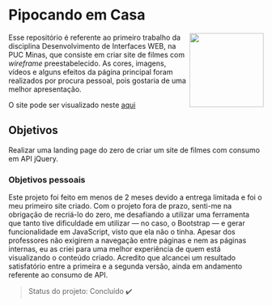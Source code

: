 # Pipocando em Casa

<img src="https://raw.githubusercontent.com/MarleneMoraes/pipocando-em-casa/main/img/Logo.png" width="146" align="right" /> Esse repositório é referente ao primeiro trabalho da disciplina Desenvolvimento de Interfaces WEB, na PUC Minas, que consiste em criar site de filmes com *wireframe* preestabelecido. As cores, imagens, vídeos e alguns efeitos da página principal foram realizados por procura pessoal, pois gostaria de uma melhor apresentação.

O site pode ser visualizado neste [aqui](https://marlenemoraes.github.io/pipocando-em-casa)

## Objetivos
Realizar uma landing page do zero de criar um site de filmes com consumo em API jQuery. 

### Objetivos pessoais
Este projeto foi feito em menos de 2 meses devido a entrega limitada e foi o meu primeiro site criado. Com o projeto fora de prazo, senti-me na obrigação de recriá-lo do zero, me desafiando a utilizar uma ferramenta que tanto tive dificuldade em utilizar — no caso, o Bootstrap — e gerar funcionalidade em JavaScript, visto que ela não o tinha. Apesar dos professores não exigirem a navegação entre páginas e nem as páginas internas, eu as criei para uma melhor experiência de quem está visualizando o conteúdo criado.
Acredito que alcancei um resultado satisfatório entre a primeira e a segunda versão, ainda em andamento referente ao consumo de API.

> Status do projeto: Concluído :heavy_check_mark:
